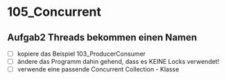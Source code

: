 # 105_Concurrent

## Aufgab2 Threads bekommen einen Namen
- [ ] kopiere das Beispiel 103_ProducerConsumer
- [ ] ändere das Programm dahin gehend, dass es KEINE Locks verwendet!
- [ ] verwende eine passende Concurrent Collection - Klasse 

